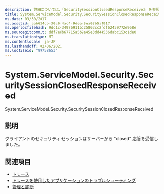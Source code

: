 ```yaml
---
description: 詳細については、「SecuritySessionClosedResponseReceived」を参照してください。
title: System.ServiceModel.Security.SecuritySessionClosedResponseReceived
ms.date: 03/30/2017
ms.assetid: aab624cb-30c6-4ac4-9dea-5ea03b5a4917
ms.openlocfilehash: 9dc1c434976911bc25803cc2fdf62459772e968e
ms.sourcegitcommit: ddf7edb67715a5b9a45e3dd44536dabc153c1de0
ms.translationtype: MT
ms.contentlocale: ja-JP
ms.lasthandoff: 02/06/2021
ms.locfileid: "99758653"
---
```

# <a name="systemservicemodelsecuritysecuritysessionclosedresponsereceived"></a>System.ServiceModel.Security.SecuritySessionClosedResponseReceived

System.ServiceModel.Security.SecuritySessionClosedResponseReceived  
  
## <a name="description"></a>説明  

 クライアントのセキュリティ セッションはサーバーから "closed" 応答を受信しました。  
  
## <a name="see-also"></a>関連項目

- [トレース](index.md)
- [トレースを使用したアプリケーションのトラブルシューティング](using-tracing-to-troubleshoot-your-application.md)
- [管理と診断](../index.md)
